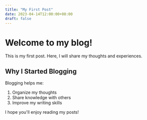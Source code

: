```yaml
---
title: "My First Post"
date: 2023-04-14T12:00:00+08:00
draft: false
---
```


# Welcome to my blog!

This is my first post. Here, I will share my thoughts and experiences.

## Why I Started Blogging

Blogging helps me:

1. Organize my thoughts
2. Share knowledge with others
3. Improve my writing skills

I hope you'll enjoy reading my posts!